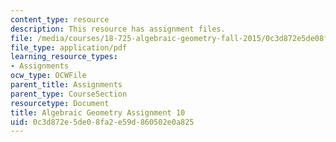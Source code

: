 ```yaml
---
content_type: resource
description: This resource has assignment files.
file: /media/courses/18-725-algebraic-geometry-fall-2015/0c3d872e5de08fa2e59d860502e0a825_MIT18_725F15_hw10.pdf
file_type: application/pdf
learning_resource_types:
- Assignments
ocw_type: OCWFile
parent_title: Assignments
parent_type: CourseSection
resourcetype: Document
title: Algebraic Geometry Assignment 10
uid: 0c3d872e-5de0-8fa2-e59d-860502e0a825
---
```


